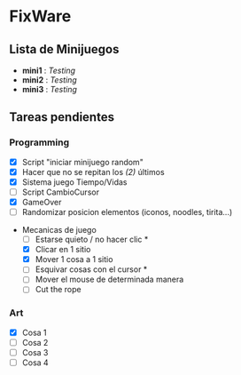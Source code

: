 # FixWare

## Lista de Minijuegos
- **mini1** : *Testing*
- **mini2** : *Testing*
- **mini3** : *Testing*

## Tareas pendientes
### Programming
- [x] Script "iniciar minijuego random"
- [x] Hacer que no se repitan los *(2)* últimos
- [x] Sistema juego Tiempo/Vidas
- [ ] Script CambioCursor
- [x] GameOver
- [ ] Randomizar posicion elementos (iconos, noodles, tirita...)
- Mecanicas de juego
  - [ ] Estarse quieto / no hacer clic *
  - [x] Clicar en 1 sitio 
  - [x] Mover 1 cosa a 1 sitio 
  - [ ] Esquivar cosas con el cursor *
  - [ ] Mover el mouse de determinada manera
  - [ ] Cut the rope
  
### Art
- [x] Cosa 1
- [ ] Cosa 2
- [ ] Cosa 3
- [ ] Cosa 4
